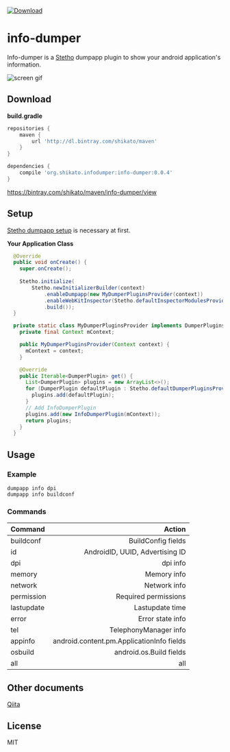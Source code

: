   [ ![Download](https://api.bintray.com/packages/shikato/maven/info-dumper/images/download.svg) ](https://bintray.com/shikato/maven/info-dumper/_latestVersion)

# info-dumper
Info-dumper is a [Stetho](http://facebook.github.io/stetho/) dumpapp plugin to show your android application's information.  

![screen gif](http://38.media.tumblr.com/aa7134963258048bfe1758fbaa821111/tumblr_np2dmkXiOC1ro6w1ho1_500.gif)


## Download 

**build.gradle**
``` groovy
repositories {
    maven {
        url 'http://dl.bintray.com/shikato/maven'
    }
} 

dependencies {
    compile 'org.shikato.infodumper:info-dumper:0.0.4'
}
``` 
https://bintray.com/shikato/maven/info-dumper/view

## Setup 
[Stetho dumpapp setup](http://facebook.github.io/stetho/) is necessary at first.

**Your Application Class**
```java
  @Override
  public void onCreate() {
    super.onCreate();
    
    Stetho.initialize(
        Stetho.newInitializerBuilder(context)
            .enableDumpapp(new MyDumperPluginsProvider(context))
            .enableWebKitInspector(Stetho.defaultInspectorModulesProvider(context))
            .build());
  }

  private static class MyDumperPluginsProvider implements DumperPluginsProvider {
    private final Context mContext;

    public MyDumperPluginsProvider(Context context) {
      mContext = context;
    }

    @Override
    public Iterable<DumperPlugin> get() {
      List<DumperPlugin> plugins = new ArrayList<>();
      for (DumperPlugin defaultPlugin : Stetho.defaultDumperPluginsProvider(mContext).get()) {
        plugins.add(defaultPlugin);
      }
      // Add InfoDumperPlugin
      plugins.add(new InfoDumperPlugin(mContext));
      return plugins;
    }
  }
``` 

## Usage 

### Example
```
dumpapp info dpi
dumpapp info buildconf
```

### Commands
| Command | Action |
|:-----------|------------:|
| buildconf   |BuildConfig fields|
| id     | AndroidID, UUID, Advertising ID|
| dpi       |        dpi info|
| memory         |  Memory info|
| network    |     Network info|
| permission       |  Required permissions|
| lastupdate    |     Lastupdate time|
| error    |     Error state info|
| tel    |     TelephonyManager info|
| appinfo    |     android.content.pm.ApplicationInfo fields|
| osbuild    |    android.os.Build fields|
| all    |     all |


## Other documents
[Qiita](http://qiita.com/shikato/items/50e23e64aacbeb49c172)

## License
MIT
